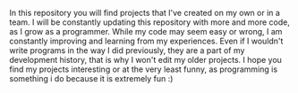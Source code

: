 In this repository you will find projects that I've created on my own or in a team.
I will be constantly updating this repository with more and more code, as I grow as a programmer.
While my code may seem easy or wrong, I am constantly improving and learning from my experiences.
Even if I wouldn't write programs in the way I did previously, they are a part of my development history, that is why I won't edit my older projects.
I hope you find my projects interesting or at the very least funny, as programming is something i do because it is extremely fun :)

